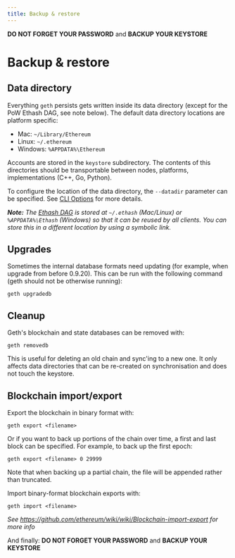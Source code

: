 ```yaml
---
title: Backup & restore
---
```

**DO NOT FORGET YOUR PASSWORD** and **BACKUP YOUR KEYSTORE**

# Backup & restore

## Data directory

Everything `geth` persists gets written inside its data directory (except for the PoW Ethash DAG, see note below).
The default data directory locations are platform specific:

* Mac: `~/Library/Ethereum`
* Linux: `~/.ethereum`
* Windows: `%APPDATA%\Ethereum`

Accounts are stored in the `keystore` subdirectory. The contents of this directories should be transportable between nodes, platforms, implementations (C++, Go, Python).

To configure the location of the data directory, the `--datadir` parameter can be specified. See [CLI Options](Command-Line-Options) for more details.

_**Note:** The [Ethash DAG](Mining#ethash-dag) is stored at `~/.ethash` (Mac/Linux) or `%APPDATA%\Ethash` (Windows) so that it can be reused by all clients. You can store this in a different location by using a symbolic link._

## Upgrades

Sometimes the internal database formats need updating (for example, when upgrade from before 0.9.20). This can be run with the following command (geth should not be otherwise running):

```
geth upgradedb
```

## Cleanup

Geth's blockchain and state databases can be removed with:

```
geth removedb
```

This is useful for deleting an old chain and sync'ing to a new one. It only affects data directories that can be re-created on synchronisation and does not touch the keystore.

## Blockchain import/export

Export the blockchain in binary format with:
```
geth export <filename>
```

Or if you want to back up portions of the chain over time, a first and last block can be specified. For example, to back up the first epoch:

```
geth export <filename> 0 29999
```

Note that when backing up a partial chain, the file will be appended rather than truncated.

Import binary-format blockchain exports with:
```
geth import <filename>
```

_See https://github.com/ethereum/wiki/wiki/Blockchain-import-export for more info_


And finally: **DO NOT FORGET YOUR PASSWORD** and **BACKUP YOUR KEYSTORE**